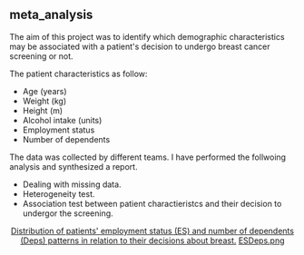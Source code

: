 ## meta_analysis

The aim of this project was to identify which demographic characteristics may be associated with a patient's decision to undergo breast cancer screening or not.

The patient characteristics as follow: 
* Age (years)
* Weight (kg)
* Height (m)
* Alcohol intake (units)
* Employment status
* Number of dependents

The data was collected by different teams. I have performed the follwoing analysis and synthesized a report.
* Dealing with missing data.
*  Heterogeneity test.
*  Association test between patient charactieristcs and their decision to undergor the screening.

<p align="center">
  <a href="#nb"> Distribution of patients' employment status (ES) and number of dependents (Deps) patterns in relation to their decisions about breast.</a>
  <a href="#ci"> ESDeps.png </a> 
</p>
